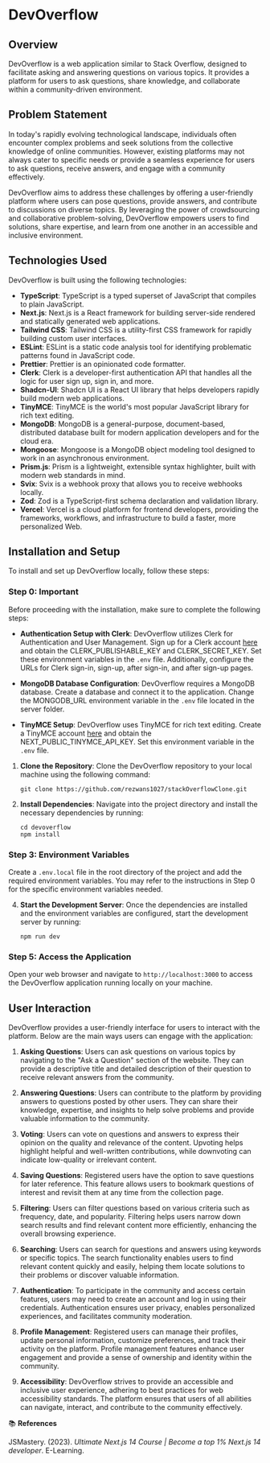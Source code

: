 # DevOverflow

## Overview

DevOverflow is a web application similar to Stack Overflow, designed to facilitate asking and answering questions on various topics. It provides a platform for users to ask questions, share knowledge, and collaborate within a community-driven environment.

## Problem Statement

In today's rapidly evolving technological landscape, individuals often encounter complex problems and seek solutions from the collective knowledge of online communities. However, existing platforms may not always cater to specific needs or provide a seamless experience for users to ask questions, receive answers, and engage with a community effectively.

DevOverflow aims to address these challenges by offering a user-friendly platform where users can pose questions, provide answers, and contribute to discussions on diverse topics. By leveraging the power of crowdsourcing and collaborative problem-solving, DevOverflow empowers users to find solutions, share expertise, and learn from one another in an accessible and inclusive environment.

## Technologies Used

DevOverflow is built using the following technologies:

- **TypeScript**: TypeScript is a typed superset of JavaScript that compiles to plain JavaScript.
- **Next.js**: Next.js is a React framework for building server-side rendered and statically generated web applications.
- **Tailwind CSS**: Tailwind CSS is a utility-first CSS framework for rapidly building custom user interfaces.
- **ESLint**: ESLint is a static code analysis tool for identifying problematic patterns found in JavaScript code.
- **Prettier**: Prettier is an opinionated code formatter.
- **Clerk**: Clerk is a developer-first authentication API that handles all the logic for user sign up, sign in, and more.
- **Shadcn-UI**: Shadcn UI is a React UI library that helps developers rapidly build modern web applications.
- **TinyMCE**: TinyMCE is the world's most popular JavaScript library for rich text editing.
- **MongoDB**: MongoDB is a general-purpose, document-based, distributed database built for modern application developers and for the cloud era.
- **Mongoose**: Mongoose is a MongoDB object modeling tool designed to work in an asynchronous environment.
- **Prism.js**: Prism is a lightweight, extensible syntax highlighter, built with modern web standards in mind.
- **Svix**: Svix is a webhook proxy that allows you to receive webhooks locally.
- **Zod**: Zod is a TypeScript-first schema declaration and validation library.
- **Vercel**: Vercel is a cloud platform for frontend developers, providing the frameworks, workflows, and infrastructure to build a faster, more personalized Web.

## Installation and Setup

To install and set up DevOverflow locally, follow these steps:

### Step 0: Important

Before proceeding with the installation, make sure to complete the following steps:

- **Authentication Setup with Clerk**: DevOverflow utilizes Clerk for Authentication and User Management. Sign up for a Clerk account [here](https://clerk.dev/) and obtain the CLERK_PUBLISHABLE_KEY and CLERK_SECRET_KEY. Set these environment variables in the `.env` file. Additionally, configure the URLs for Clerk sign-in, sign-up, after sign-in, and after sign-up pages.

- **MongoDB Database Configuration**: DevOverflow requires a MongoDB database. Create a database and connect it to the application. Change the MONGODB_URL environment variable in the `.env` file located in the server folder.

- **TinyMCE Setup**: DevOverflow uses TinyMCE for rich text editing. Create a TinyMCE account [here](https://www.tiny.cloud/) and obtain the NEXT_PUBLIC_TINYMCE_API_KEY. Set this environment variable in the `.env` file.

1. **Clone the Repository**: Clone the DevOverflow repository to your local machine using the following command:

    ```
    git clone https://github.com/rezwans1027/stackOverflowClone.git
    ```

2. **Install Dependencies**: Navigate into the project directory and install the necessary dependencies by running:

    ```
    cd devoverflow
    npm install
    ```

### Step 3: Environment Variables

Create a `.env.local` file in the root directory of the project and add the required environment variables. You may refer to the instructions in Step 0 for the specific environment variables needed.

4. **Start the Development Server**: Once the dependencies are installed and the environment variables are configured, start the development server by running:

    ```
    npm run dev
    ```

### Step 5: Access the Application

Open your web browser and navigate to `http://localhost:3000` to access the DevOverflow application running locally on your machine.

## User Interaction

DevOverflow provides a user-friendly interface for users to interact with the platform. Below are the main ways users can engage with the application:

1. **Asking Questions**: Users can ask questions on various topics by navigating to the "Ask a Question" section of the website. They can provide a descriptive title and detailed description of their question to receive relevant answers from the community.

2. **Answering Questions**: Users can contribute to the platform by providing answers to questions posted by other users. They can share their knowledge, expertise, and insights to help solve problems and provide valuable information to the community.

3. **Voting**: Users can vote on questions and answers to express their opinion on the quality and relevance of the content. Upvoting helps highlight helpful and well-written contributions, while downvoting can indicate low-quality or irrelevant content.

4. **Saving Questions**: Registered users have the option to save questions for later reference. This feature allows users to bookmark questions of interest and revisit them at any time from the collection page.

5. **Filtering**: Users can filter questions based on various criteria such as frequency, date, and popularity. Filtering helps users narrow down search results and find relevant content more efficiently, enhancing the overall browsing experience.

6. **Searching**: Users can search for questions and answers using keywords or specific topics. The search functionality enables users to find relevant content quickly and easily, helping them locate solutions to their problems or discover valuable information.

7. **Authentication**: To participate in the community and access certain features, users may need to create an account and log in using their credentials. Authentication ensures user privacy, enables personalized experiences, and facilitates community moderation.

8. **Profile Management**: Registered users can manage their profiles, update personal information, customize preferences, and track their activity on the platform. Profile management features enhance user engagement and provide a sense of ownership and identity within the community.

9. **Accessibility**: DevOverflow strives to provide an accessible and inclusive user experience, adhering to best practices for web accessibility standards. The platform ensures that users of all abilities can navigate, interact, and contribute to the community effectively.

📚 **References**

JSMastery. (2023). *Ultimate Next.js 14 Course | Become a top 1% Next.js 14 developer*. E-Learning.























